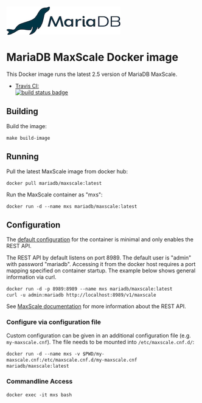 ![logo](MDB-HLogo_RGB.jpg)

# MariaDB MaxScale Docker image

This Docker image runs the latest 2.5 version of MariaDB MaxScale.

-	[Travis CI:  
	![build status badge](https://img.shields.io/travis/mariadb-corporation/maxscale-docker/master.svg)](https://travis-ci.org/mariadb-corporation/maxscale-docker/branches)


## Building

Build the image:
```
make build-image
```

## Running

Pull the latest MaxScale image from docker hub:
```
docker pull mariadb/maxscale:latest
```

Run the MaxScale container as "mxs":
```
docker run -d --name mxs mariadb/maxscale:latest
```

## Configuration

The [default configuration](maxscale/maxscale.cnf) for the container is minimal
and only enables the REST API.

The REST API by default listens on port 8989. The default user is "admin" with
password "mariadb". Accessing it from the docker host requires a port mapping
specified on container startup. The example below shows general information via
curl.
```
docker run -d -p 8989:8989 --name mxs mariadb/maxscale:latest
curl -u admin:mariadb http://localhost:8989/v1/maxscale
```

See [MaxScale documentation](https://github.com/mariadb-corporation/MaxScale/blob/2.4/Documentation/REST-API/API.md)
for more information about the REST API.

### Configure via configuration file

Custom configuration can be given in an additional configuration file (e.g.
`my-maxscale.cnf`). The file needs to be mounted into `/etc/maxscale.cnf.d/`:
```
docker run -d --name mxs -v $PWD/my-maxscale.cnf:/etc/maxscale.cnf.d/my-maxscale.cnf mariadb/maxscale:latest
```

### Commandline Access

`docker exec -it mxs bash`

